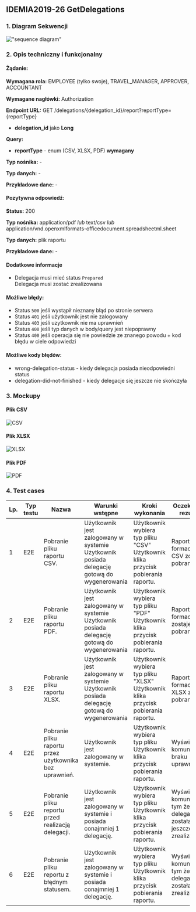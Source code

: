 ## IDEMIA2019-26 GetDelegations

### 1. Diagram Sekwencji

!["sequence diagram"](http://www.plantuml.com/plantuml/svg/nL9DJuGm5BppAruuiGdy0MB81bUJJJniLlz0iHFIM5ji7oh-UeiGu53YmOCzz6FoElFcPOwUXUF-LTF5DWhkwwBLorLqDe19UgiL3AT5bPwWqGfMrZp2lQjdfAMq7qPR8QyOgxFfU1ewa5kkEJrOqv9SVf_b8Q6m8eH5jM8ZcLTitL2su1NFTkYaOD483phLF-yOK-2loxSURfXAwc97qS7tclTvukDOeKr_V_5wzzd1UFY8v__oU6OuqMZSpBrLXBd9tuqkM71f0WrZIiozqiYYmyjfNo-dJTuuR8SafbvKKuJBKMNEPNA4aI7ntm00)

### 2. Opis techniczny i funkcjonalny

#### Żądanie:

**Wymagana rola:** EMPLOYEE (tylko swoje), TRAVEL_MANAGER, APPROVER, ACCOUNTANT

**Wymagane nagłówki:** Authorization

**Endpoint URL:** GET /delegations/{delegation_id}/report?reportType={reportType}

- **delegation_id** jako **Long**

**Query:**

- **reportType** - enum (CSV, XLSX, PDF) **wymagany**

**Typ nośnika:** -

**Typ danych:** -

**Przykładowe dane:** -

#### Pozytywna odpowiedź:

**Status:** 200

**Typ nośnika:** application/pdf _lub_ text/csv _lub_ application/vnd.openxmlformats-officedocument.spreadsheetml.sheet

**Typ danych:** plik raportu

**Przykładowe dane:** -

#### Dodatkowe informacje

- Delegacja musi mieć status `Prepared`<br>Delegacja musi zostać zrealizowana

#### Możliwe błędy:

- Status `500` jeśli wystąpił nieznany błąd po stronie serwera
- Status `401` jeśli użytkownik jest nie zalogowany
- Status `403` jeśli uzytkownik nie ma uprawnień
- Status `400` jeśli typ danych w body/query jest niepoprawny
- Status `400` jeśli operacja się nie powiedzie ze znanego powodu + kod błędu w ciele odpowiedzi

#### Możliwe kody błędów:

- wrong-delegation-status - kiedy delegacja posiada nieodpowiedni status
- delegation-did-not-finished - kiedy delegacje się jeszcze nie skończyła

### 3. Mockupy

#### Plik CSV

![CSV](mockupy/csv.png?raw=true "CSV")

#### Plik XLSX

![XLSX](mockupy/xlsx.png?raw=true "XLSX")

#### Plik PDF

![PDF](mockupy/pdf.png?raw=true "PDF")

### 4. Test cases

| Lp. | Typ testu | Nazwa                                                   | Warunki wstępne                                                                               | Kroki wykonania                                                                      | Oczekiwany rezultat                                                          |
| --- | --------- | ------------------------------------------------------- | --------------------------------------------------------------------------------------------- | ------------------------------------------------------------------------------------ | ---------------------------------------------------------------------------- |
| 1   | E2E       | Pobranie pliku raportu CSV.                             | Użytkownik jest zalogowany w systemie<br>Użytkownik posiada delegację gotową do wygenerowania | Użytkownik wybiera typ pliku "CSV"<br>Użytkownik klika przycisk pobierania raportu.  | Raport w formacie CSV zostaje pobrany.                                       |
| 2   | E2E       | Pobranie pliku raportu PDF.                             | Użytkownik jest zalogowany w systemie<br>Użytkownik posiada delegację gotową do wygenerowania | Użytkownik wybiera typ pliku "PDF"<br>Użytkownik klika przycisk pobierania raportu.  | Raport w formacie PDF zostaje pobrany.                                       |
| 3   | E2E       | Pobranie pliku raportu XLSX.                            | Użytkownik jest zalogowany w systemie<br>Użytkownik posiada delegację gotową do wygenerowania | Użytkownik wybiera typ pliku "XLSX"<br>Użytkownik klika przycisk pobierania raportu. | Raport w formacie XLSX zostaje pobrany.                                      |
| 4   | E2E       | Pobranie pliku raportu przez użytkownika bez uprawnień. | Użytkownik jest zalogowany w systemie.                                                        | Użytkownik wybiera typ pliku<br>Użytkownik klika przycisk pobierania raportu.        | Wyświetla się komunikat o braku uprawnień.                                   |
| 5   | E2E       | Pobranie pliku reportu przed realizacją delegacji.      | Użytkownik jest zalogowany w systemie i posiada conajmniej 1 delegację.                       | Użytkownik wybiera typ pliku<br>Użytkownik klika przycisk pobierania raportu.        | Wyświetla się komunikat o tym że delegacja nie została jeszcze zrealizowana. |
| 6   | E2E       | Pobranie pliku reportu z błędnym statusem.              | Użytkownik jest zalogowany w systemie i posiada conajmniej 1 delegację.                       | Użytkownik wybiera typ pliku<br>Użytkownik klika przycisk pobierania raportu.        | Wyświetla się komunikat o tym że delegacja nie została zrealizowana.         |
